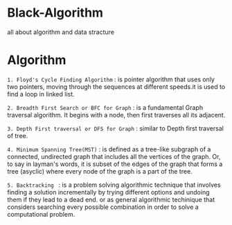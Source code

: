 # Black-Algorithm
all about algorithm and data stracture

# Algorithm
`1. Floyd's Cycle Finding Algorithm` : is pointer algorithm that uses only two pointers, moving through the sequences at different speeds.it is used to find a loop in linked list.

`2. Breadth First Search or BFC for Graph` : is a fundamental Graph traversal algorithm. It begins with a node, then first traverses all its adjacent.

`3. Depth First traversal or DFS for Graph` : similar to Depth first traversal of tree.

`4. Minimum Spanning Tree(MST)` : is defined as a tree-like subgraph of a connected, undirected graph that includes all the vertices of the graph. Or, to say in layman's words, it is subset of the edges of the graph that forms a tree (asyclic) where every node of the graph is a part of the tree.

`5. Backtracking ` : is a problem solving algorithmic technique that involves finding a solution incrementally by trying different options and undoing them if they lead to a dead end. or as general algorithmic techinique that considers searching every possible combination in order to solve a computational problem.
